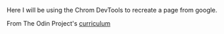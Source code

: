 Here I will be using the Chrom DevTools to recreate a page from google.



From The Odin Project's [curriculum](http://www.theodinproject.com/courses/web-development-101/lessons/html-css)